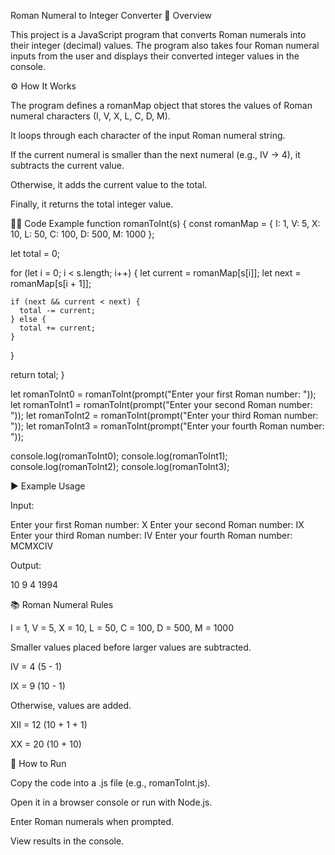 Roman Numeral to Integer Converter
📌 Overview

This project is a JavaScript program that converts Roman numerals into their integer (decimal) values.
The program also takes four Roman numeral inputs from the user and displays their converted integer values in the console.

⚙️ How It Works

The program defines a romanMap object that stores the values of Roman numeral characters (I, V, X, L, C, D, M).

It loops through each character of the input Roman numeral string.

If the current numeral is smaller than the next numeral (e.g., IV → 4), it subtracts the current value.

Otherwise, it adds the current value to the total.

Finally, it returns the total integer value.

🧑‍💻 Code Example
function romanToInt(s) {
  const romanMap = {
    I: 1,
    V: 5,
    X: 10,
    L: 50,
    C: 100,
    D: 500,
    M: 1000
  };

  let total = 0;

  for (let i = 0; i < s.length; i++) {
    let current = romanMap[s[i]];
    let next = romanMap[s[i + 1]];

    if (next && current < next) {
      total -= current;
    } else {
      total += current;
    }
  }

  return total;
}

let romanToInt0 = romanToInt(prompt("Enter your first Roman number: "));
let romanToInt1 = romanToInt(prompt("Enter your second Roman number: "));
let romanToInt2 = romanToInt(prompt("Enter your third Roman number: "));
let romanToInt3 = romanToInt(prompt("Enter your fourth Roman number: "));

console.log(romanToInt0);
console.log(romanToInt1);
console.log(romanToInt2);
console.log(romanToInt3);

▶️ Example Usage

Input:

Enter your first Roman number: X
Enter your second Roman number: IX
Enter your third Roman number: IV
Enter your fourth Roman number: MCMXCIV


Output:

10
9
4
1994

📚 Roman Numeral Rules

I = 1, V = 5, X = 10, L = 50, C = 100, D = 500, M = 1000

Smaller values placed before larger values are subtracted.

IV = 4 (5 - 1)

IX = 9 (10 - 1)

Otherwise, values are added.

XII = 12 (10 + 1 + 1)

XX = 20 (10 + 10)

🚀 How to Run

Copy the code into a .js file (e.g., romanToInt.js).

Open it in a browser console or run with Node.js.

Enter Roman numerals when prompted.

View results in the console.